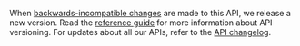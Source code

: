 When [backwards-incompatible changes](https://developer.service.hmrc.gov.uk/guides/income-tax-mtd-end-to-end-service-guide/documentation/how-to-integrate.html#breaking-changes) are made to this API, we release a new version.
Read the [reference guide](/api-documentation/docs/reference-guide#versioning) for more information about API versioning.
For updates about all our APIs, refer to the [API changelog](https://github.com/hmrc/income-tax-mtd-changelog).